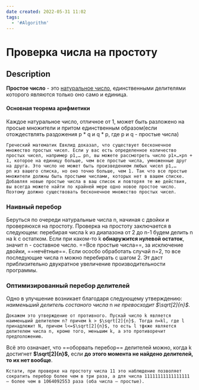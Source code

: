 ```yaml
---
date created: 2022-05-31 11:02
tags:
  - '#Algorithm'
---
```

# Проверка числа на простоту

## Description

**Простое число** - это [натуральное число](https://www.webmath.ru/poleznoe/formules_2_1.php "Натуральные числа"), единственными делителями которого являются только оно само и единица.

#### Основная теорема арифметики

Каждое натуральное число, отличное от 1, может быть разложено на просые множители и притом единственным образом(если отождествлять раздожения p * q и q * p, где p и q - простые числа)

```ad-quote
Греческий математик Евклид доказал, что существует бесконечное множество простых чисел. Если у вас есть определенное количество простых чисел, например p1,… pn, вы можете рассмотреть число p1×…×pn + 1, которое на единицу больше, чем все простые числа, умноженные друг на друга. Это число не может быть произведением любых чисел p1,… pn из вашего списка, но оно точно больше, чем 1. Так что все простые множители должны быть простыми числами, которых нет в вашем списке. Добавляя новые простые числа в ваш список и повторяя те же действия, вы всегда можете найти по крайней мере одно новое простое число. Поэтому должно существовать бесконечное множество простых чисел.
```

### Наивный перебор

Беруться по очереди натуральные числа n, начиная с двойки и проверяюхся на простоту. Проверка на простоту заключается в следующем: перебирая числа k из диапазона от 2 до n-1 будем делить n на k с остатком. Если при каком-то k **обнаружится нулевой остаток**, значит n - составное число.
==Все простые числа==, за исключение двойки, ==нечётные==. Если ососбо обработать случай n=2, то все последующие числа n можно перебирать с шагом 2. Эт даст приблизительно двукратное увеличение производительности программы.

### Оптимизированный перебор делителей

Одно в улучшение возникает благодаря следующему утверждению: _наименьший делитель состаного числа_ n _не превосходит $\sqrt[2]{n}$_.

```ad-info
Докажем это утверждение от противного. Пускай число k является наименьший делителем n? причем k > $\sqrt[2]{n}$. Тогда n=kl, где l принадлежит N, причем l<=$\sqrt[2]{n}$, то есть l тфкже является делителем числа n, кроме того, меньшим k, а это противоречит предположению. 
```

Всё это означает, что ==оборвать перебор== делителей можно, когда k достигнет **$\sqrt[2]{n}$,** если **до этого момента не найдено делителей, то их нет вообще**.

```ad-hint
Кстати, при проверке на простоту числа 11 это наблюдение позволяет сократить перебор более чем в три раза, а для числа 11111111111111111 — более чем в 1064092553 раза (оба числа — простые).
```
